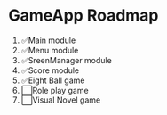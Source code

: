 # GameApp Roadmap

1. ✅Main module
2. ✅Menu module
3. ✅SreenManager module
4. ✅Score module
5. ✅Eight Ball game
6. ⬜Role play game
7. ⬜Visual Novel game
